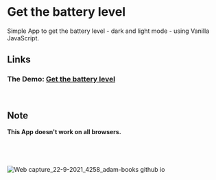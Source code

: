# Get the battery level
Simple App to get the battery level - dark and light mode - using Vanilla JavaScript.

## Links
###  **The Demo:** [Get the battery level](https://adam-books.github.io/get-the-battery-level/)

<br />

## Note
**This App doesn't work on all browsers.**

#
<br />

![Web capture_22-9-2021_4258_adam-books github io](https://user-images.githubusercontent.com/66003360/134271930-ff96b2c8-8b6c-4133-969c-e613df725286.jpeg)


